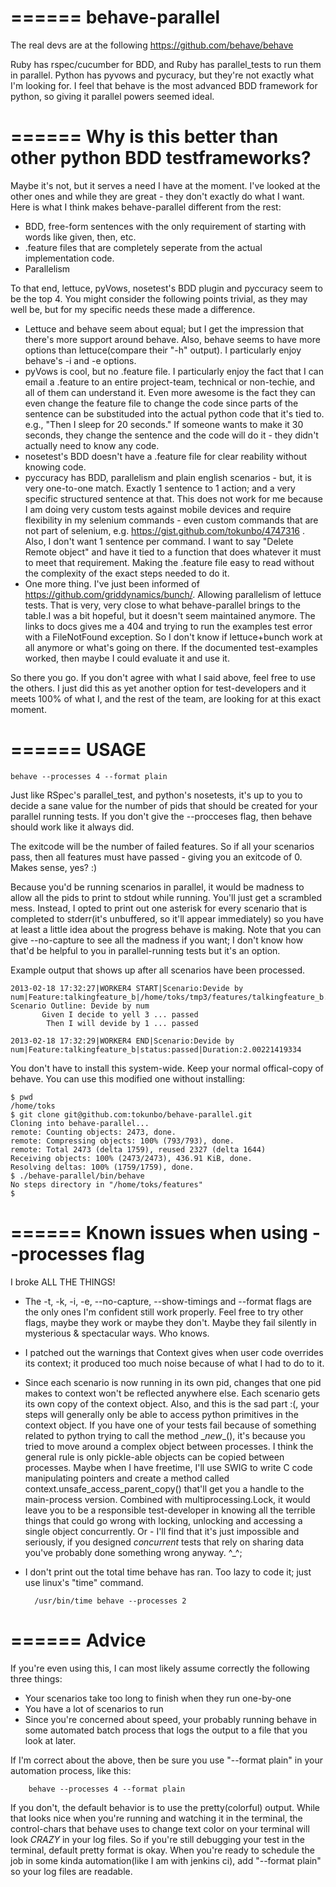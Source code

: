 ======
behave-parallel
======



The real devs are at the following https://github.com/behave/behave


Ruby has rspec/cucumber for BDD, and Ruby has parallel_tests to run them in parallel.
Python has pyvows and pycuracy, but they're not exactly what I'm looking for.
I feel that behave is the most advanced BDD framework for python, so giving it parallel powers seemed ideal.


======
Why is this better than other python BDD testframeworks?
======

Maybe it's not, but it serves a need I have at the moment. I've looked at the other ones and while they are great - they don't exactly do what I want. Here is what I think makes behave-parallel different from the rest:

* BDD, free-form sentences with the only requirement of starting with words like given, then, etc.
* .feature files that are completely seperate from the actual implementation code.
* Parallelism

To that end, lettuce, pyVows, nosetest's BDD plugin and pyccuracy seem to be the top 4. You might consider the following points trivial, as they may well be, but for my specific needs these made a difference.

* Lettuce and behave seem about equal; but I get the impression that there's more support around behave. Also, behave seems to have more options than lettuce(compare their "-h" output). I particularly enjoy behave's -i and -e options.
* pyVows is cool, but no .feature file. I particularly enjoy the fact that I can email a .feature to an entire project-team, technical or non-techie, and all of them can understand it. Even more awesome is the fact they can even change the feature file to change the code since parts of the sentence can be substituded into the actual python code that it's tied to. e.g., "Then I sleep for 20 seconds." If someone wants to make it 30 seconds, they change the sentence and the code will do it - they didn't actually need to know any code.
* nosetest's BDD doesn't have a .feature file for clear reability without knowing code.
* pyccuracy has BDD, parallelism and plain english scenarios - but, it is very one-to-one match. Exactly 1 sentence to 1 action; and a very specific structured sentence at that. This does not work for me because I am doing very custom tests against mobile devices and require flexibility in my selenium commands - even custom commands that are not part of selenium, e.g. https://gist.github.com/tokunbo/4747316 . Also, I don't want 1 sentence per command. I want to say "Delete Remote object" and have it tied to a function that does whatever it must to meet that requirement. Making the .feature file easy to read without the complexity of the exact steps needed to do it.
* One more thing. I've just been informed of https://github.com/griddynamics/bunch/. Allowing parallelism of lettuce tests. That is very, very close to what behave-parallel brings to the table.I was a bit hopeful, but it doesn't seem maintained anymore. The links to docs gives me a 404 and trying to run the examples test error with a FileNotFound exception. So I don't know if lettuce+bunch work at all anymore or what's going on there. If the documented test-examples worked, then maybe I could evaluate it and use it.


So there you go. If you don't agree with what I said above, feel free to use the others. I just did this as yet another option for test-developers and it meets 100% of what I, and the rest of the team, are looking for at this exact moment.



======
USAGE
======

	behave --processes 4 --format plain


Just like RSpec's parallel_test, and python's nosetests, it's up to you to decide a sane value for the number of pids that should be created for your parallel running tests. If you don't give the --procceses flag, then behave should work like it always did.

The exitcode will be the number of failed features. So if all your scenarios pass, then all features must have passed - giving you an exitcode of 0. Makes sense, yes? :)

Because you'd be running scenarios in parallel, it would be madness to allow all the pids to print to stdout while running. You'll just get a scrambled mess. Instead, I opted to print out one asterisk for every scenario that is completed to stderr(it's unbuffered, so it'll appear immediately) so you have at least a little idea about the progress behave is making. Note that you can give --no-capture to see all the madness if you want; I don't know how that'd be helpful to you in parallel-running tests but it's an option.

Example output that shows up after all scenarios have been processed.

	2013-02-18 17:32:27|WORKER4 START|Scenario:Devide by num|Feature:talkingfeature_b|/home/toks/tmp3/features/talkingfeature_b.feature
	Scenario Outline: Devide by num
	       Given I decide to yell 3 ... passed
	        Then I will devide by 1 ... passed
	
	2013-02-18 17:32:29|WORKER4 END|Scenario:Devide by num|Feature:talkingfeature_b|status:passed|Duration:2.00221419334


You don't have to install this system-wide. Keep your normal offical-copy of behave. You can use this modified one without installing:

	$ pwd
	/home/toks
	$ git clone git@github.com:tokunbo/behave-parallel.git
	Cloning into behave-parallel...
	remote: Counting objects: 2473, done.
	remote: Compressing objects: 100% (793/793), done.
	remote: Total 2473 (delta 1759), reused 2327 (delta 1644)
	Receiving objects: 100% (2473/2473), 436.91 KiB, done.
	Resolving deltas: 100% (1759/1759), done.
	$ ./behave-parallel/bin/behave
	No steps directory in "/home/toks/features"
	$ 

======
Known issues when using --processes flag
======
I broke ALL THE THINGS!

* The -t, -k, -i, -e, --no-capture, --show-timings and --format flags are the only ones I'm confident still work properly. Feel free to try other flags, maybe they
work or maybe they don't. Maybe they fail silently in mysterious & spectacular ways. Who knows.

* I patched out the warnings that Context gives when user code overrides its context; it produced too much noise because of what I had to do to it.
	 
* Since each scenario is now running in its own pid, changes that one pid makes to context won't be reflected anywhere else. Each scenario gets its own copy of the context object. Also, and this is the sad part :(, your steps will generally only be able to access python primitives in the context object. If you have one of your tests fail because of something related to python trying to call the method \__new__(), it's because you tried to move around a complex object between processes. I think the general rule is only pickle-able objects can be copied between processes. Maybe when I have freetime, I'll use SWIG to write C code manipulating pointers and create a method called context.unsafe_access_parent_copy() that'll get you a handle to the main-process version. Combined with multiprocessing.Lock, it would leave you to be a responsible test-developer in knowing all the terrible things that could go wrong with locking, unlocking and accessing a single object concurrently. Or - I'll find that it's just impossible and seriously, if you designed _concurrent_ tests that rely on sharing data you've probably done something wrong anyway. ^_^;

* I don't print out the total time behave has ran. Too lazy to code it; just use linux's "time" command.

		/usr/bin/time behave --processes 2

======
Advice
======

If you're even using this, I can most likely assume correctly the following three things:

* Your scenarios take too long to finish when they run one-by-one
* You have a lot of scenarios to run
* Since you're concerned about speed, your probably running behave in some automated batch process that logs the output to a file that you look at later.

If I'm correct about the above, then be sure you use "--format plain" in your automation process, like this:

		behave --processes 4 --format plain

If you don't, the default behavior is to use the pretty(colorful) output. While that looks nice when you're running and watching it in the terminal, the control-chars that behave uses to change text color on your terminal will look _CRAZY_ in your log files. So if you're still debugging your test in the terminal, default pretty format is okay. When you're ready to schedule the job in some kinda automation(like I am with jenkins ci), add "--format plain" so your log files are readable.  






